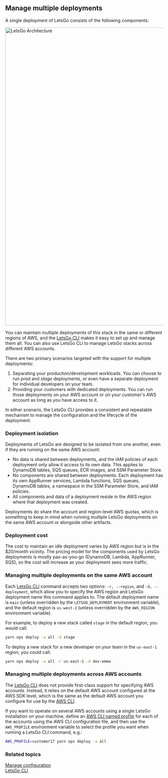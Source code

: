 ## Manage multiple deployments

A single deployment of LetsGo consists of the following components:

<img width="950" alt="LetsGo Architecture" src="https://github.com/47chapters/letsgo/assets/822369/c9e803b3-c2ee-4b2e-b8a4-16e107342c4e">

You can maintain multiple deployments of this stack in the same or different regions of AWS, and the [LetsGo CLI](../reference/letsgo-cli.md) makes it easy to set up and manage them all. You can also use LetsGo CLI to manage LetsGo stacks across different AWS accounts.

There are two primary scenarios targeted with the support for multiple deployments:

1. Separating your production/development workloads. You can choose to run _prod_ and _stage_ deployments, or even have a separate deployment for individual developers on your team.
1. Providing your customers with dedicated deployments. You can run those deployments on your AWS account or on your customer's AWS account as long as you have access to it.

In either scenario, the LetsGo CLI provides a consistent and repeatable mechanism to manage the configuration and the lifecycle of the deployment.

### Deployment isolation

Deployments of LetsGo are designed to be isolated from one another, even if they are running on the same AWS account:

- No data is shared between deployments, and the IAM policies of each deployment only allow it access to its own data. This applies to DynamoDB tables, SQS queues, ECR images, and SSM Parameter Store.
- No components are shared between deployments. Each deployment has its own AppRunner services, Lambda functions, SQS queues, DynamoDB tables, a namespace in the SSM Parameter Store, and IAM policies.
- All components and data of a deployment reside in the AWS region where that deployment was created.

Deployments do share the account and region-level AWS quotas, which is something to keep in mind when running multiple LetsGo deployments on the same AWS account or alongside other artifacts.

### Deployment cost

The cost to maintain an idle deployment varies by AWS region but is in the $20/month vicinity. The pricing model for the components used by LetsGo deployments is mostly pas-as-you-go (DynamoDB, Lambda, AppRunner, SQS), so the cost will increase as your deployment sees more traffic.

### Managing multiple deployments on the same AWS account

Each [LetsGo CLI](../reference/letsgo-cli.md) command accepts two options: `-r, --region`, and `-d, --deployment`, which allow you to specify the AWS region and LetsGo deployment name this command applies to. The default deployment name is `main` (unless overridden by the `LETSGO_DEPLOYMENT` environment variable), and the default region is `us-west-2` (unless overridden by the `AWS_REGION` environment variable).

For example, to deploy a new stack called `stage` in the default region, you would call:

```bash
yarn ops deploy -a all -d stage
```

To deploy a new stack for a new developer on your team in the `us-east-1` region, you could call:

```bash
yarn ops deploy -a all -r us-east-1 -d dev-emma
```

### Managing multiple deployments across AWS accounts

The [LetsGo CLI](../reference/letsgo-cli.md) does not provide first-class support for specifying AWS accounts. Instead, it relies on the default AWS account configured at the AWS SDK level, which is the same as the default AWS account you configure for use by the [AWS CLI](https://docs.aws.amazon.com/cli/latest/userguide/cli-configure-files.html#cli-configure-files-using-profiles).

If you want to operate on several AWS accounts using a single LetsGo installation on your machine, define an [AWS CLI named profile](https://docs.aws.amazon.com/cli/latest/userguide/cli-configure-files.html#cli-configure-files-using-profiles) for each of the accounts using the AWS CLI configuration file, and then use the `AWS_PROFILE` environment variable to select the profile you want when running a LetsGo CLI command, e.g.:

```bash
AWS_PROFILE=customer17 yarn ops deploy -a all
```

### Related topics

[Manage configuration](./manage-configuration.md)  
[LetsGo CLI](../reference/letsgo-cli.md)
